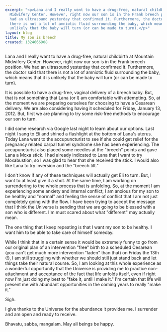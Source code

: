 ```yaml
---
excerpt: "<p>Lana and I really want to have a drug-free, natural childbirth at Mountain
  Midwifery Center. However, right now our son is in the Frank breech position. We
  had an ultrasound yesterday that confirmed it. Furthermore, the doctor said that
  there is not a lot of amniotic fluid surrounding the baby, which means that it is
  unlikely that the baby will turn (or can be made to turn).</p>"
layout: blog
title: My son is breech
created: 1324666908
---
```

<p>Lana and I really want to have a drug-free, natural childbirth at Mountain Midwifery Center. However, right now our son is in the Frank breech position. We had an ultrasound yesterday that confirmed it. Furthermore, the doctor said that there is not a lot of amniotic fluid surrounding the baby, which means that it is unlikely that the baby will turn (or can be made to turn).</p><p>It is possible to have a drug-free, vaginal delivery of a breech baby. But, that is not something that Lana (or I) am comfortable with attempting. So, at the moment we are preparing ourselves for choosing to have a Cesarean delivery. We are also considering having it scheduled for Friday, January 13, 2012. But, first we are planning to try some risk-free methods to encourage our son to turn.</p><p>I did some research via Google last night to learn about our options. Last night I sang to Eli and shined a flashlight at the bottom of Lana's uterus. Today Lana went to the accupuncturist to see if she could get relief for the pregnancy related carpal tunnel syndrome she has been experiencing. The accupuncturist also placed some needles at the "breech" points and gave Lana a Moxa stick. I had already indicated to Lana that I want to try Moxabustion, so I was glad to hear that she received the stick. I would also like Lana to try inversion and the "breech tilt."</p><p>I don't know if any of these techniques will actually get Eli to turn. But, I want to at least give it a shot. At the same time, I am working on surrendering to the whole process that is unfolding. So, at the moment I am experiencing some anxiety and internal conflict; I am anxious for my son to be healthy and "normal" and feeling the sense of conflict that I am not just completely going with the flow. I have been trying to accept the message that I think the Universe is sending that we are going to be blessed with a son who is different. I'm must scared about what "different" may actually mean.</p><p>The one thing that I keep repeating is that I want my son to be healthy. I want him to be able to take care of himself someday.</p><p>While I think that in a certain sense it would be extremely funny to go from our original plan of an intervention "free" birth to a scheduled Cesarean (you can't get much more intervention "laden" than that) on Friday the 13th (!), I am still struggling with whether we should still just stand back and let things take their natural course. So, I am looking at this whole experience as a wonderful opportunity that the Universe is providing me to practice non-attachment and acceptance of the fact that life unfolds itself, even if right now I'm just doing my best to "fake it, until I make it." I'm certain that life will present me with abundant opportunities in the coming years to really "make it."</p><p>Sigh.</p><p>I give thanks to the Universe for the abundance it provides me. I surrender and am open and ready to receive.</p><p>Bhavatu, sabba, mangalam. May all beings be happy.</p>
